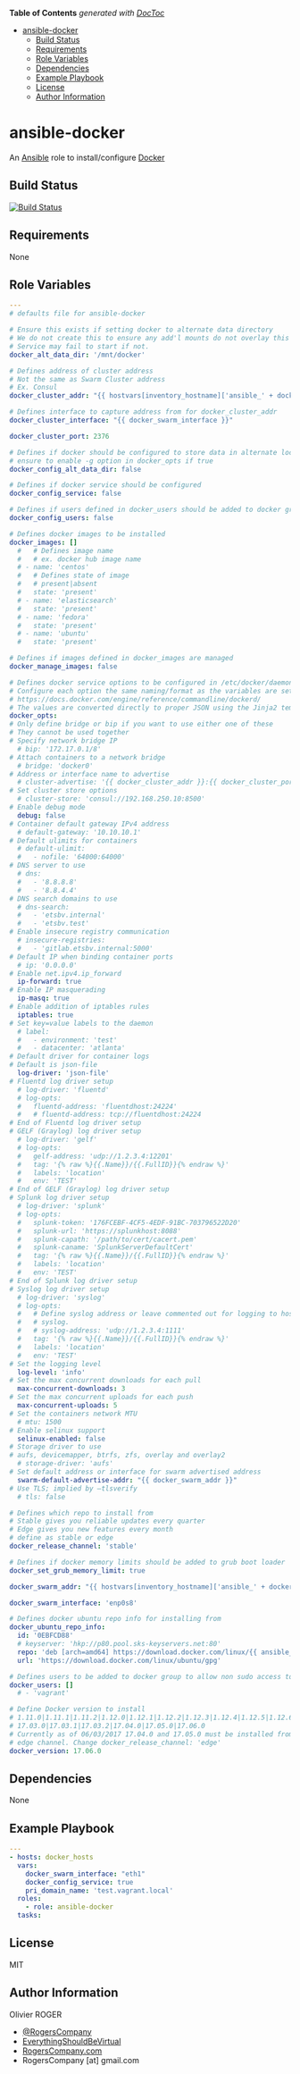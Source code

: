 <!-- START doctoc generated TOC please keep comment here to allow auto update -->
<!-- DON'T EDIT THIS SECTION, INSTEAD RE-RUN doctoc TO UPDATE -->
**Table of Contents**  *generated with [DocToc](https://github.com/thlorenz/doctoc)*

- [ansible-docker](#ansible-docker)
  - [Build Status](#build-status)
  - [Requirements](#requirements)
  - [Role Variables](#role-variables)
  - [Dependencies](#dependencies)
  - [Example Playbook](#example-playbook)
  - [License](#license)
  - [Author Information](#author-information)

<!-- END doctoc generated TOC please keep comment here to allow auto update -->

# ansible-docker

An [Ansible](https://www.ansible.com) role to install/configure [Docker](https://www.docker.com)

## Build Status

[![Build Status](https://travis-ci.org/RogersCompany/ansible-docker.svg?branch=master)](https://travis-ci.org/RogersCompany/ansible-docker)

## Requirements

None

## Role Variables

```yaml
---
# defaults file for ansible-docker

# Ensure this exists if setting docker to alternate data directory
# We do not create this to ensure any add'l mounts do not overlay this path
# Service may fail to start if not.
docker_alt_data_dir: '/mnt/docker'

# Defines address of cluster address
# Not the same as Swarm Cluster address
# Ex. Consul
docker_cluster_addr: "{{ hostvars[inventory_hostname]['ansible_' + docker_cluster_interface]['ipv4']['address'] }}"

# Defines interface to capture address from for docker_cluster_addr
docker_cluster_interface: "{{ docker_swarm_interface }}"

docker_cluster_port: 2376

# Defines if docker should be configured to store data in alternate location
# ensure to enable -g option in docker_opts if true
docker_config_alt_data_dir: false

# Defines if docker service should be configured
docker_config_service: false

# Defines if users defined in docker_users should be added to docker group
docker_config_users: false

# Defines docker images to be installed
docker_images: []
  #   # Defines image name
  #   # ex. docker hub image name
  # - name: 'centos'
  #   # Defines state of image
  #   # present|absent
  #   state: 'present'
  # - name: 'elasticsearch'
  #   state: 'present'
  # - name: 'fedora'
  #   state: 'present'
  # - name: 'ubuntu'
  #   state: 'present'

# Defines if images defined in docker_images are managed
docker_manage_images: false

# Defines docker service options to be configured in /etc/docker/daemon.json
# Configure each option the same naming/format as the variables are set as at
# https://docs.docker.com/engine/reference/commandline/dockerd/
# The values are converted directly to proper JSON using the Jinja2 template
docker_opts:
# Only define bridge or bip if you want to use either one of these
# They cannot be used together
# Specify network bridge IP
  # bip: '172.17.0.1/8'
# Attach containers to a network bridge
  # bridge: 'docker0'
# Address or interface name to advertise
  # cluster-advertise: '{{ docker_cluster_addr }}:{{ docker_cluster_port }}'
# Set cluster store options
  # cluster-store: 'consul://192.168.250.10:8500'
# Enable debug mode
  debug: false
# Container default gateway IPv4 address
  # default-gateway: '10.10.10.1'
# Default ulimits for containers
  # default-ulimit:
  #   - nofile: '64000:64000'
# DNS server to use
  # dns:
  #   - '8.8.8.8'
  #   - '8.8.4.4'
# DNS search domains to use
  # dns-search:
  #   - 'etsbv.internal'
  #   - 'etsbv.test'
# Enable insecure registry communication
  # insecure-registries:
  #   - 'gitlab.etsbv.internal:5000'
# Default IP when binding container ports
  # ip: '0.0.0.0'
# Enable net.ipv4.ip_forward
  ip-forward: true
# Enable IP masquerading
  ip-masq: true
# Enable addition of iptables rules
  iptables: true
# Set key=value labels to the daemon
  # label:
  #   - environment: 'test'
  #   - datacenter: 'atlanta'
# Default driver for container logs
# Default is json-file
  log-driver: 'json-file'
# Fluentd log driver setup
  # log-driver: 'fluentd'
  # log-opts:
  #   fluentd-address: 'fluentdhost:24224'
  #   # fluentd-address: tcp://fluentdhost:24224
# End of Fluentd log driver setup
# GELF (Graylog) log driver setup
  # log-driver: 'gelf'
  # log-opts:
  #   gelf-address: 'udp://1.2.3.4:12201'
  #   tag: '{% raw %}{{.Name}}/{{.FullID}}{% endraw %}'
  #   labels: 'location'
  #   env: 'TEST'
# End of GELF (Graylog) log driver setup
# Splunk log driver setup
  # log-driver: 'splunk'
  # log-opts:
  #   splunk-token: '176FCEBF-4CF5-4EDF-91BC-703796522D20'
  #   splunk-url: 'https://splunkhost:8088'
  #   splunk-capath: '/path/to/cert/cacert.pem'
  #   splunk-caname: 'SplunkServerDefaultCert'
  #   tag: '{% raw %}{{.Name}}/{{.FullID}}{% endraw %}'
  #   labels: 'location'
  #   env: 'TEST'
# End of Splunk log driver setup
# Syslog log driver setup
  # log-driver: 'syslog'
  # log-opts:
  #   # Define syslog address or leave commented out for logging to host local
  #   # syslog.
  #   # syslog-address: 'udp://1.2.3.4:1111'
  #   tag: '{% raw %}{{.Name}}/{{.FullID}}{% endraw %}'
  #   labels: 'location'
  #   env: 'TEST'
# Set the logging level
  log-level: 'info'
# Set the max concurrent downloads for each pull
  max-concurrent-downloads: 3
# Set the max concurrent uploads for each push
  max-concurrent-uploads: 5
# Set the containers network MTU
  # mtu: 1500
# Enable selinux support
  selinux-enabled: false
# Storage driver to use
# aufs, devicemapper, btrfs, zfs, overlay and overlay2
  # storage-driver: 'aufs'
# Set default address or interface for swarm advertised address
  swarm-default-advertise-addr: "{{ docker_swarm_addr }}"
# Use TLS; implied by –tlsverify
  # tls: false

# Defines which repo to install from
# Stable gives you reliable updates every quarter
# Edge gives you new features every month
# define as stable or edge
docker_release_channel: 'stable'

# Defines if docker memory limits should be added to grub boot loader
docker_set_grub_memory_limit: true

docker_swarm_addr: "{{ hostvars[inventory_hostname]['ansible_' + docker_swarm_interface]['ipv4']['address'] }}"

docker_swarm_interface: 'enp0s8'

# Defines docker ubuntu repo info for installing from
docker_ubuntu_repo_info:
  id: '0EBFCD88'
  # keyserver: 'hkp://p80.pool.sks-keyservers.net:80'
  repo: 'deb [arch=amd64] https://download.docker.com/linux/{{ ansible_distribution | lower }} {{ ansible_distribution_release }} {{ docker_release_channel }}'
  url: 'https://download.docker.com/linux/ubuntu/gpg'

# Defines users to be added to docker group to allow non sudo access to docker
docker_users: []
  # - 'vagrant'

# Define Docker version to install
# 1.11.0|1.11.1|1.11.2|1.12.0|1.12.1|1.12.2|1.12.3|1.12.4|1.12.5|1.12.6|1.13.0|1.13.1
# 17.03.0|17.03.1|17.03.2|17.04.0|17.05.0|17.06.0
# Currently as of 06/03/2017 17.04.0 and 17.05.0 must be installed from the
# edge channel. Change docker_release_channel: 'edge'
docker_version: 17.06.0
```

## Dependencies

None

## Example Playbook

```yaml
---
- hosts: docker_hosts
  vars:
    docker_swarm_interface: "eth1"
    docker_config_service: true
    pri_domain_name: 'test.vagrant.local'
  roles:
    - role: ansible-docker
  tasks:
```

## License

MIT

## Author Information

Olivier ROGER

-   [@RogersCompany](https://www.twitter.com/RogersCompany)
-   [EverythingShouldBeVirtual](http://everythingshouldbevirtual.com)
-   [RogersCompany.com](http://RogersCompany.com)
-   RogersCompany [at] gmail.com
